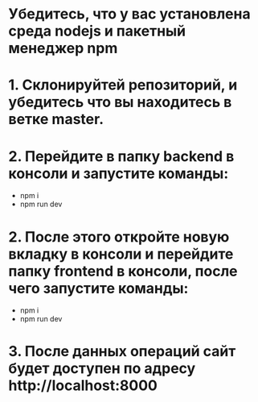 # Убедитесь, что у вас установлена среда nodejs и пакетный менеджер npm

# 1. Склонируйтей репозиторий, и убедитесь что вы находитесь в ветке master.

# 2. Перейдите в папку backend в консоли и запустите команды:
- npm i
- npm run dev
# 2. После этого откройте новую вкладку в консоли и перейдите папку frontend в консоли, после чего запустите команды:
- npm i
- npm run dev
# 3. После данных операций сайт будет доступен по адресу http://localhost:8000

